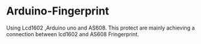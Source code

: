 # Arduino-Fingerprint
Using Lcd1602 ,Arduino uno and AS608.
This protect are mainly achieving a connection between lcd1602 and AS608 Fringerprint.
